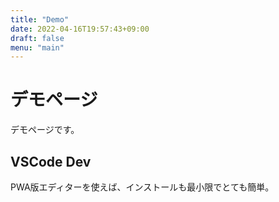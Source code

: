 ```yaml
---
title: "Demo"
date: 2022-04-16T19:57:43+09:00
draft: false
menu: "main"
---
```


# デモページ

デモページです。

## VSCode Dev

PWA版エディターを使えば、インストールも最小限でとても簡単。
